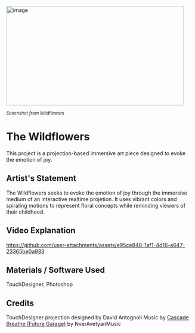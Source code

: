 <img width="476" height="266" alt="image" src="https://github.com/user-attachments/assets/6010e5e6-8bad-4ad9-9597-43a8e7d0ad8d" />

<sub>*Sceenshot from* Wildflowers</sub>

# The Wildflowers
This project is a projection-based immersive art piece designed to evoke the emotion of joy.

## Artist's Statement
The Wildflowers seeks to evoke the emotion of joy through the immersive medium of an interactive realtime projetion. It uses vibrant colors and spiraling motions to represent floral concepts while reminding viewers of their childhood.

## Video Explanation
https://github.com/user-attachments/assets/e95ce848-1af1-4d16-a647-23365be0a933


## Materials / Software Used
TouchDesigner, Photoshop

## Credits
TouchDesigner projection designed by David Antognoli
Music by [Cascade Breathe (Future Garage)](https://pixabay.com/music/beats-cascade-breathe-future-garage-412839/) by NverAvetyanMusic
